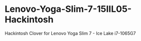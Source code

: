 # Lenovo-Yoga-Slim-7-15IIL05-Hackintosh
Hackintosh Clover for Lenovo Yoga Slim 7 - Ice Lake i7-1065G7
